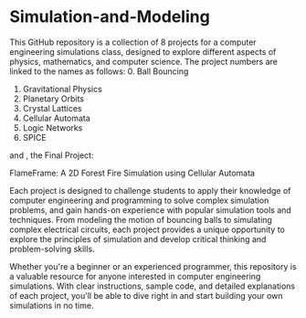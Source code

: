 # Simulation-and-Modeling
This GitHub repository is a collection of 8 projects for a computer engineering simulations class, designed to explore different aspects of physics, mathematics, and computer science. The project numbers are linked to the names as follows:
0. Ball Bouncing
1. Gravitational Physics
2. Planetary Orbits
3. Crystal Lattices
4. Cellular Automata
5. Logic Networks
6. SPICE

and , the Final Project:

FlameFrame: A 2D Forest Fire Simulation using Cellular Automata

Each project is designed to challenge students to apply their knowledge of computer engineering and programming to solve complex simulation problems, and gain hands-on experience with popular simulation tools and techniques. From modeling the motion of bouncing balls to simulating complex electrical circuits, each project provides a unique opportunity to explore the principles of simulation and develop critical thinking and problem-solving skills.

Whether you're a beginner or an experienced programmer, this repository is a valuable resource for anyone interested in computer engineering simulations. With clear instructions, sample code, and detailed explanations of each project, you'll be able to dive right in and start building your own simulations in no time.
